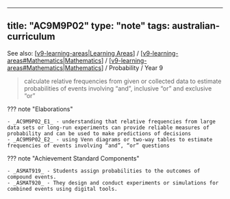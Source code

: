 
---
title: "AC9M9P02"
type: "note"
tags: australian-curriculum
---

See also: [[v9-learning-areas|Learning Areas]] / [[v9-learning-areas#Mathematics|Mathematics]] / [[v9-learning-areas#Mathematics|Mathematics]] / Probability / Year 9

> calculate relative frequencies from given or collected data to estimate probabilities of events involving “and”, inclusive “or” and exclusive “or”

??? note "Elaborations"

	- _AC9M9P02_E1_ - understanding that relative frequencies from large data sets or long-run experiments can provide reliable measures of probability and can be used to make predictions of decisions
	- _AC9M9P02_E2_ - using Venn diagrams or two-way tables to estimate frequencies of events involving “and”, “or” questions
??? note "Achievement Standard Components"

	- _ASMAT919_ - Students assign probabilities to the outcomes of compound events.
	- _ASMAT920_ - They design and conduct experiments or simulations for combined events using digital tools.

[//begin]: # "Autogenerated link references for markdown compatibility"
[v9-learning-areas|Learning Areas]: ../v9-learning-areas "Learning Areas"
[v9-learning-areas#Mathematics|Mathematics]: ../v9-learning-areas "Learning Areas"
[//end]: # "Autogenerated link references"
